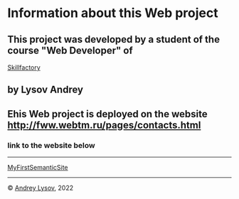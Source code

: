 # Information about this Web project
## This project  was developed by a student of the course "Web Developer" of 
[Skillfactory](www.skillfactory.ru)
## by Lysov Andrey

## Еhis Web project is deployed on the website http://fww.webtm.ru/pages/contacts.html

### link to the website below


---

[MyFirstSemanticSite](http://fww.webtm.ru/pages/contacts.html)

---


© [Andrey Lysov](https://github.com/AndreyLysow), 2022
